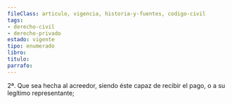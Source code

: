 ```yaml
---
fileClass: articulo, vigencia, historia-y-fuentes, codigo-civil
tags:
- derecho-civil
- derecho-privado
estado: vigente
tipo: enumerado
libro:
titulo:
parrafo:
---
```

2ª. Que sea hecha al acreedor, siendo éste capaz de recibir el pago, o a su legítimo representante;